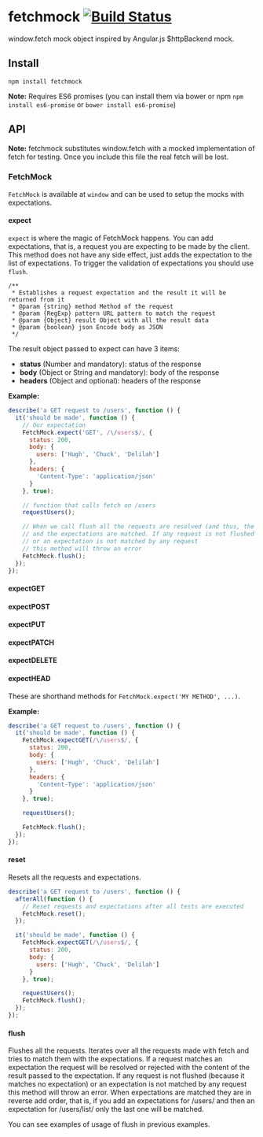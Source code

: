 # fetchmock [![Build Status](https://travis-ci.org/mvader/fetchmock.svg)](https://travis-ci.org/mvader/fetchmock)
window.fetch mock object inspired by Angular.js $httpBackend mock.

## Install
```
npm install fetchmock
```

**Note:** Requires ES6 promises (you can install them via bower or npm ```npm install es6-promise``` or ```bower install es6-promise```)

## API

**Note:** fetchmock substitutes window.fetch with a mocked implementation of fetch for testing. Once you include this file the real fetch will be lost.

### FetchMock

```FetchMock``` is available at ```window``` and can be used to setup the mocks with expectations.

#### expect
```expect``` is where the magic of FetchMock happens. You can add expectations, that is, a request you are expecting to be made by the client. This method does not have any side effect, just adds the expectation to the list of expectations. To trigger the validation of expectations you should use ```flush```.
```
/**
 * Establishes a request expectation and the result it will be returned from it
 * @param {string} method Method of the request
 * @param {RegExp} pattern URL pattern to match the request
 * @param {Object} result Object with all the result data
 * @param {boolean} json Encode body as JSON
 */
```
The result object passed to expect can have 3 items:
* **status** (Number and mandatory): status of the response
* **body** (Object or String and mandatory): body of the response
* **headers** (Object and optional): headers of the response

**Example:**
```javascript
describe('a GET request to /users', function () {
  it('should be made', function () {
    // Our expectation
    FetchMock.expect('GET', /\/users$/, {
      status: 200,
      body: {
        users: ['Hugh', 'Chuck', 'Delilah']
      },
      headers: {
        'Content-Type': 'application/json'
      }
    }, true);

    // function that calls fetch on /users
    requestUsers();

    // When we call flush all the requests are resolved (and thus, the content of the promises is fulfilled)
    // and the expectations are matched. If any request is not flushed (because it matches no expectation)
    // or an expectation is not matched by any request
    // this method will throw an error
    FetchMock.flush();
  });
});
```

#### expectGET
#### expectPOST
#### expectPUT
#### expectPATCH
#### expectDELETE
#### expectHEAD
These are shorthand methods for ```FetchMock.expect('MY METHOD', ...)```.

**Example:**
```javascript
describe('a GET request to /users', function () {
  it('should be made', function () {
    FetchMock.expectGET(/\/users$/, {
      status: 200,
      body: {
        users: ['Hugh', 'Chuck', 'Delilah']
      },
      headers: {
        'Content-Type': 'application/json'
      }
    }, true);

    requestUsers();

    FetchMock.flush();
  });
});
```

#### reset
Resets all the requests and expectations.
```javascript
describe('a GET request to /users', function () {
  afterAll(function () {
    // Reset requests and expectations after all tests are executed
    FetchMock.reset();
  });

  it('should be made', function () {
    FetchMock.expectGET(/\/users$/, {
      status: 200,
      body: {
        users: ['Hugh', 'Chuck', 'Delilah']
      }
    }, true);

    requestUsers();
    FetchMock.flush();
  });
});
```

#### flush
Flushes all the requests. Iterates over all the requests made with fetch and tries to match them with the expectations. If a request matches an expectation the request will be resolved or rejected with the content of the result passed to the expectation.
If any request is not flushed (because it matches no expectation) or an expectation is not matched by any request this method will throw an error.
When expectations are matched they are in reverse add order, that is, if you add an expectations for /users/ and then an expectation for /users\/list/ only the last one will be matched.

You can see examples of usage of flush in previous examples.
